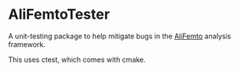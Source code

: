 # AliFemtoTester

A unit-testing package to help mitigate bugs in the [AliFemto][1] analysis framework.

This uses ctest, which comes with cmake.

[1]: http://git.cern.ch/pubweb/AliPhysics.git/tree/HEAD:/PWGCF/FEMTOSCOPY/AliFemto
